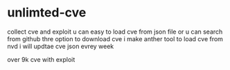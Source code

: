 # unlimted-cve
collect cve and exploit
u can easy to load cve from json file or u can search from github 
thre option to download cve 
i make anther tool to load cve from nvd 
i will updtae cve json evrey week 
 
over 9k cve with exploit 
